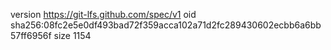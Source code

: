 version https://git-lfs.github.com/spec/v1
oid sha256:08fc2e5e0df493bad72f359acca102a71d2fc289430602ecbb6a6bb57ff6956f
size 1154
